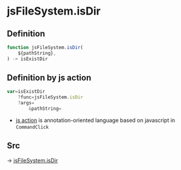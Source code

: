 # jsFileSystem.isDir

## Definition

```js.js
function jsFileSystem.isDir(
	${pathString},
) -> isExistDir
```


## Definition by js action

```js.js
var=isExistDir
	?func=jsFileSystem.isDir
	?args=
		&pathString=
```

- [js action](#) is annotation-oriented language based on javascript in `CommandClick`

## Src

-> [jsFileSystem.isDir](https://github.com/puutaro/CommandClick/blob/master/app/src/main/java/com/puutaro/commandclick/fragment_lib/terminal_fragment/js_interface/file/JsFileSystem.kt#L421)


